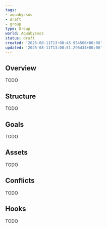 ```yaml
---
tags:
- aquabyssos
- draft
- group
type: Group
world: Aquabyssos
status: draft
created: '2025-08-11T13:08:45.954566+00:00'
updated: '2025-08-11T13:08:51.296434+00:00'
---
```



## Overview

TODO
## Structure

TODO
## Goals

TODO
## Assets

TODO
## Conflicts

TODO
## Hooks

TODO
